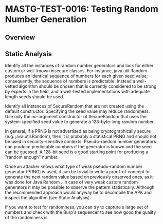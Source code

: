 # MASTG-TEST-0016: Testing Random Number Generation
## Overview
## Static Analysis
Identify all the instances of random number generators and look for either custom or well-known insecure classes. For instance, java.util.Random produces an identical sequence of numbers for each given seed value; consequently, the sequence of numbers is predictable. Instead a well-vetted algorithm should be chosen that is currently considered to be strong by experts in the field, and a well-tested implementations with adequate length seeds should be used.

Identify all instances of SecureRandom that are not created using the default constructor. Specifying the seed value may reduce randomness. Use only the no-argument constructor of SecureRandom  that uses the system-specified seed value to generate a 128-byte-long random number.

In general, if a PRNG is not advertised as being cryptographically secure (e.g. java.util.Random), then it is probably a statistical PRNG and should not be used in security-sensitive contexts. Pseudo-random number generators can produce predictable numbers  if the generator is known and the seed can be guessed. A 128-bit seed is a good starting point for producing a "random enough" number.

Once an attacker knows what type of weak pseudo-random number generator (PRNG) is used, it can be trivial to write a proof-of-concept to generate the next random value based on previously observed ones, as it was done for Java Random . In case of very weak custom random generators it may be possible to observe the pattern statistically. Although the recommended approach would anyway be to decompile the APK and inspect the algorithm (see Static Analysis).

If you want to test for randomness, you can try to capture a large set of numbers and check with the Burp's sequencer  to see how good the quality of the randomness is.